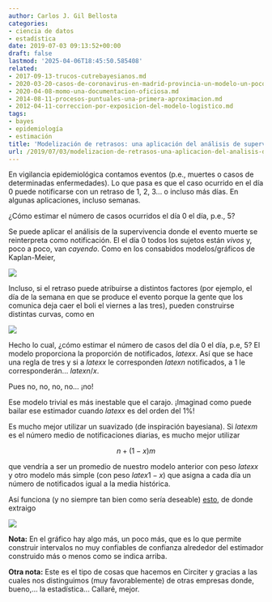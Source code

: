 ```yaml
---
author: Carlos J. Gil Bellosta
categories:
- ciencia de datos
- estadística
date: 2019-07-03 09:13:52+00:00
draft: false
lastmod: '2025-04-06T18:45:50.585408'
related:
- 2017-09-13-trucos-cutrebayesianos.md
- 2020-03-20-casos-de-coronavirus-en-madrid-provincia-un-modelo-un-poco-menos-crudo-basado-en-la-mortalidad-ii.md
- 2020-04-08-momo-una-documentacion-oficiosa.md
- 2014-08-11-procesos-puntuales-una-primera-aproximacion.md
- 2012-04-11-correccion-por-exposicion-del-modelo-logistico.md
tags:
- bayes
- epidemiología
- estimación
title: 'Modelización de retrasos: una aplicación del análisis de supervivencia'
url: /2019/07/03/modelizacion-de-retrasos-una-aplicacion-del-analisis-de-supervivencia/
---
```


En vigilancia epidemiológica contamos eventos (p.e., muertes o casos de determinadas enfermedades). Lo que pasa es que el caso ocurrido en el día 0 puede notificarse con un retraso de 1, 2, 3... o incluso más días. En algunas aplicaciones, incluso semanas.

¿Cómo estimar el número de casos ocurridos el día 0 el día, p.e., 5?

Se puede aplicar el análisis de la supervivencia donde el evento muerte se reinterpreta como notificación. El el día 0 todos los sujetos están _vivos_ y, poco a poco, van _cayendo_. Como en los consabidos modelos/gráficos de Kaplan-Meier,

![](/wp-uploads/2019/07/kaplan-meier.jpeg)

Incluso, si el retraso puede atribuirse a distintos factores (por ejemplo, el día de la semana en que se produce el evento porque la gente que los comunica deja caer el boli el viernes a las tres), pueden construirse distintas curvas, como en

![](/wp-uploads/2019/07/kaplan-meier_2.jpeg)

Hecho lo cual, ¿cómo estimar el número de casos del día 0 el día, p.e, 5? El modelo proporciona la proporción de notificados, $latex x$. Así que se hace una regla de tres y si a $latex x$ le corresponden $latex n$ notificados, a 1 le corresponderán... $latex n/x$.

Pues no, no, no, no... ¡no!

Ese modelo trivial es más inestable que el carajo. ¡Imaginad como puede bailar ese estimador cuando $latex x$ es del orden del 1%!

Es mucho mejor utilizar un suavizado (de inspiración bayesiana). Si $latex m$ es el número medio de notificaciones diarias, es mucho mejor utilizar

$$ n + (1 - x) m$$

que vendría a ser un promedio de nuestro modelo anterior con peso $latex x$ y otro modelo más simple (con peso $latex 1 -x$) que asigna a cada día un número de notificados igual a la media histórica.

Así funciona (y no siempre tan bien como sería deseable) [esto](https://momo.isciii.es/public/momocalor), de donde extraigo

![](/wp-uploads/2019/07/mortalidad_calor.png#center)

**Nota:** En el gráfico hay algo más, un poco más, que es lo que permite construir intervalos no muy confiables de confianza alrededor del estimador construido más o menos como se indica arriba.

**Otra nota:** Este es el tipo de cosas que hacemos en Circiter y gracias a las cuales nos distinguimos (muy favorablemente) de otras empresas donde, bueno,... la estadística... Callaré, mejor.